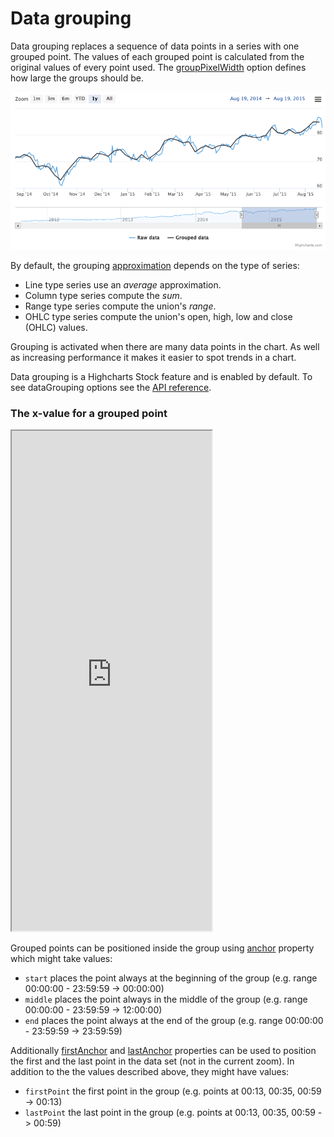 # Data grouping

Data grouping replaces a sequence of data points in a series with one grouped point. The values of each grouped point is calculated from the original values of every point used. The [groupPixelWidth](https://api.highcharts.com/highstock/plotOptions.series.dataGrouping.groupPixelWidth) option defines how large the groups should be.

![data-grouping.png](data-grouping.png)

By default, the grouping [approximation](https://api.highcharts.com/highstock/plotOptions.series.dataGrouping.approximation) depends on the type of series:

-   Line type series use an _average_ approximation.
-   Column type series compute the _sum_.
-   Range type series compute the union's *range*.
-   OHLC type series compute the union's open, high, low and close (OHLC) values.

Grouping is activated when there are many data points in the chart. As well as increasing performance it makes it easier to spot trends in a chart.

Data grouping is a Highcharts Stock feature and is enabled by default. To see dataGrouping options see the [API reference](https://api.highcharts.com/highstock/plotOptions.series.dataGrouping).

### The x-value for a grouped point

 <iframe width="320" height="800" src="https://www.highcharts.com/samples/embed/stock/plotoptions/series-datagrouping-first-anchor" allow="fullscreen"></iframe>

Grouped points can be positioned inside the group using [anchor](https://api.highcharts.com/highstock/plotOptions.series.dataGrouping.anchor) property which might take values:

-   `start` places the point always at the beginning of the group (e.g. range 00:00:00 - 23:59:59 -> 00:00:00)
-   `middle` places the point always in the middle of the group (e.g. range 00:00:00 - 23:59:59 -> 12:00:00)
-   `end` places the point always at the end of the group (e.g. range 00:00:00 - 23:59:59 -> 23:59:59)

Additionally [firstAnchor](https://api.highcharts.com/highstock/plotOptions.series.dataGrouping.firstAnchor) and [lastAnchor](https://api.highcharts.com/highstock/plotOptions.series.dataGrouping.lastAnchor) properties can be used to position the first and the last point in the data set (not in the current zoom). In addition to the the values described above, they might have values:

-   `firstPoint` the first point in the group (e.g. points at 00:13, 00:35, 00:59 -> 00:13)
-   `lastPoint` the last point in the group (e.g. points at 00:13, 00:35, 00:59 -> 00:59)
